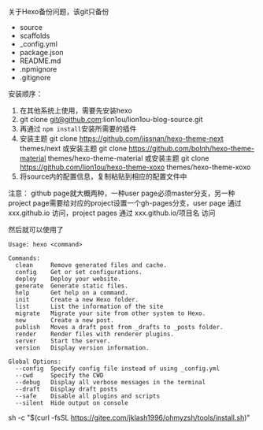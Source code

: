 关于Hexo备份问题，该git只备份

* source
* scaffolds
* _config.yml
* package.json
* README.md
* .npmignore
* .gitignore

安装顺序：

1. 在其他系统上使用，需要先安装hexo
2. git clone git@github.com:lion1ou/lion1ou-blog-source.git
3. 再通过 `npm install`安装所需要的插件
4. 安装主题 git clone https://github.com/iissnan/hexo-theme-next themes/next
或安装主题 git clone https://github.com/bolnh/hexo-theme-material themes/hexo-theme-material
或安装主题 git clone https://github.com/lion1ou/hexo-theme-xoxo themes/hexo-theme-xoxo
5. 将source内的配置信息，复制粘贴到相应的配置文件中

注意： github page就大概两种，一种user page必须master分支，另一种project page需要给对应的project设置一个gh-pages分支，user page 通过 xxx.github.io 访问，project pages 通过 xxx.github.io/项目名 访问

然后就可以使用了

```shell
Usage: hexo <command>

Commands:
  clean     Remove generated files and cache.
  config    Get or set configurations.
  deploy    Deploy your website.
  generate  Generate static files.
  help      Get help on a command.
  init      Create a new Hexo folder.
  list      List the information of the site
  migrate   Migrate your site from other system to Hexo.
  new       Create a new post.
  publish   Moves a draft post from _drafts to _posts folder.
  render    Render files with renderer plugins.
  server    Start the server.
  version   Display version information.

Global Options:
  --config  Specify config file instead of using _config.yml
  --cwd     Specify the CWD
  --debug   Display all verbose messages in the terminal
  --draft   Display draft posts
  --safe    Disable all plugins and scripts
  --silent  Hide output on console
```




sh -c "$(curl -fsSL https://gitee.com/jklash1996/ohmyzsh/tools/install.sh)"